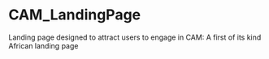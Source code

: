 # CAM_LandingPage
Landing page designed to attract users to engage in CAM: A first of its kind African landing page
